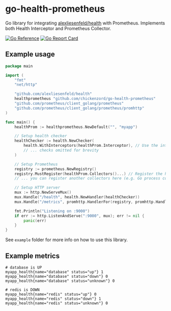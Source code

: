 # go-health-prometheus
Go library for integrating [alexliesenfeld/health](https://github.com/alexliesenfeld/health) with Prometheus. 
Implements both Health Interceptor and Prometheus Collector.

[![Go Reference](https://pkg.go.dev/badge/github.com/chickenzord/go-health-prometheus.svg)](https://pkg.go.dev/github.com/chickenzord/go-health-prometheus)
[![Go Report Card](https://goreportcard.com/badge/github.com/chickenzord/go-health-prometheus)](https://goreportcard.com/report/github.com/chickenzord/go-health-prometheus)

## Example usage

```go
package main

import (
	"fmt"
	"net/http"

	"github.com/alexliesenfeld/health"
	healthprometheus "github.com/chickenzord/go-health-prometheus"
	"github.com/prometheus/client_golang/prometheus"
	"github.com/prometheus/client_golang/prometheus/promhttp"
)

func main() {
	healthProm := healthprometheus.NewDefault("", "myapp")

	// Setup health checker
	healthChecker := health.NewChecker(
		health.WithInterceptors(healthProm.Interceptor), // Use the interceptor to record health metrics
		// ... checks omitted for brevity
	)

	// Setup Prometheus
	registry := prometheus.NewRegistry()
	registry.MustRegister(healthProm.Collectors()...) // Register the health metric collectors
	// ... you can register another collectors here (e.g. Go process collector) 

	// Setup HTTP server
	mux := http.NewServeMux()
	mux.Handle("/health", health.NewHandler(healthChecker))
	mux.Handle("/metrics", promhttp.HandlerFor(registry, promhttp.HandlerOpts{}))

	fmt.Println("Listening on :9000")
	if err := http.ListenAndServe(":9000", mux); err != nil {
		panic(err)
	}
}
```

See `example` folder for more info on how to use this library.

## Example metrics

```
# database is UP
myapp_health{name="database" status="up"} 1
myapp_health{name="database" status="down"} 0
myapp_health{name="database" status="unknown"} 0

# redis is DOWN
myapp_health{name="redis" status="up"} 0
myapp_health{name="redis" status="down"} 1
myapp_health{name="redis" status="unknown"} 0
```

